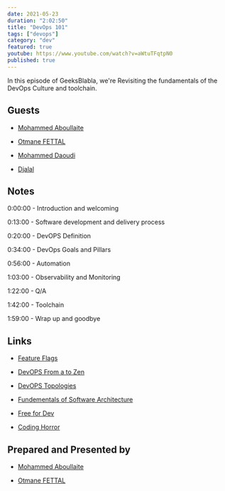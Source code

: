 ```yaml
---
date: 2021-05-23
duration: "2:02:50"
title: "DevOps 101"
tags: ["devops"]
category: "dev"
featured: true
youtube: https://www.youtube.com/watch?v=aWtuTFqtpN0
published: true
---
```


In this episode of GeeksBlabla, we're Revisiting the fundamentals of the DevOps Culture and toolchain.

## Guests

- [Mohammed Aboullaite](https://twitter.com/laytoun)

- [Otmane FETTAL](https://twitter.com/ofettal)

- [Mohammed Daoudi](https://twitter.com/MIduoad)

- [Djalal](https://twitter.com/enlamp)

## Notes

0:00:00 - Introduction and welcoming

0:13:00 - Software development and delivery process

0:20:00 - DevOPS Definition

0:34:00 - DevOps Goals and Pillars

0:56:00 - Automation

1:03:00 - Observability and Monitoring

1:22:00 - Q/A

1:42:00 - Toolchain

1:59:00 - Wrap up and goodbye

## Links

- [Feature Flags](https://github.blog/2021-04-27-ship-code-faster-safer-feature-flags/)

- [DevOPS From a to Zen](https://speakerdeck.com/djalal/devops-from-a-to-zen)

- [DevOPS Topologies](https://web.devopstopologies.com/)

- [Fundementals of Software Architecture](https://www.goodreads.com/book/show/44144493-fundamentals-of-software-architecture)

- [Free for Dev](https://free-for.dev/#/)

- [Coding Horror](https://blog.codinghorror.com/)

## Prepared and Presented by

- [Mohammed Aboullaite](https://twitter.com/laytoun)

- [Otmane FETTAL](https://twitter.com/ofettal)
